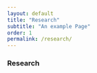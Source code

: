 ```yaml
---
layout: default
title: "Research"
subtitle: "An example Page"
order: 1
permalink: /research/
---
```


### Research
